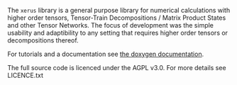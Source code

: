 The `xerus` library is a general purpose library for numerical calculations with higher order tensors, Tensor-Train Decompositions / Matrix Product States and other Tensor Networks.
The focus of development was the simple usability and adaptibility to any setting that requires higher order tensors or decompositions thereof. 

For tutorials and a documentation see <a href="http://libxerus.org">the doxygen documentation</a>.

The full source code is licenced under the AGPL v3.0. For more details see LICENCE.txt

